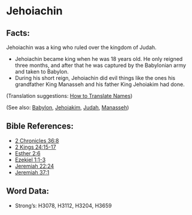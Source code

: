 # Jehoiachin

## Facts:

Jehoiachin was a king who ruled over the kingdom of Judah.

* Jehoiachin became king when he was 18 years old. He only reigned three months, and after that he was captured by the Babylonian army and taken to Babylon.
* During his short reign, Jehoiachin did evil things like the ones his grandfather King Manasseh and his father King Jehoiakim had done.

(Translation suggestions: [How to Translate Names](rc://en/ta/man/translate/translate-names))

(See also: [Babylon](../names/babylon.md), [Jehoiakim](../names/jehoiakim.md), [Judah](../names/kingdomofjudah.md), [Manasseh](../names/manasseh.md))

## Bible References:

* [2 Chronicles 36:8](rc://en/tn/help/2ch/36/08)
* [2 Kings 24:15-17](rc://en/tn/help/2ki/24/15)
* [Esther 2:6](rc://en/tn/help/est/02/06)
* [Ezekiel 1:1-3](rc://en/tn/help/ezk/01/01)
* [Jeremiah 22:24](rc://en/tn/help/jer/22/24)
* [Jeremiah 37:1](rc://en/tn/help/jer/37/01)

## Word Data:

* Strong’s: H3078, H3112, H3204, H3659
